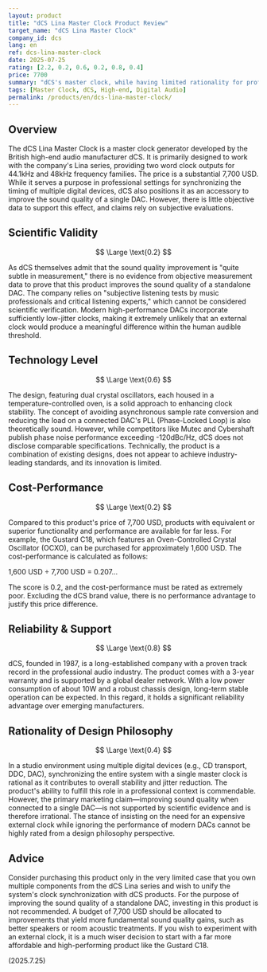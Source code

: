 ```yaml
---
layout: product
title: "dCS Lina Master Clock Product Review"
target_name: "dCS Lina Master Clock"
company_id: dcs
lang: en
ref: dcs-lina-master-clock
date: 2025-07-25
rating: [2.2, 0.2, 0.6, 0.2, 0.8, 0.4]
price: 7700
summary: "dCS's master clock, while having limited rationality for professional use, lacks scientific evidence as an audio accessory and offers extremely poor cost-performance."
tags: [Master Clock, dCS, High-end, Digital Audio]
permalink: /products/en/dcs-lina-master-clock/
---
```


## Overview

The dCS Lina Master Clock is a master clock generator developed by the British high-end audio manufacturer dCS. It is primarily designed to work with the company's Lina series, providing two word clock outputs for 44.1kHz and 48kHz frequency families. The price is a substantial 7,700 USD. While it serves a purpose in professional settings for synchronizing the timing of multiple digital devices, dCS also positions it as an accessory to improve the sound quality of a single DAC. However, there is little objective data to support this effect, and claims rely on subjective evaluations.

## Scientific Validity

$$ \Large \text{0.2} $$

As dCS themselves admit that the sound quality improvement is "quite subtle in measurement," there is no evidence from objective measurement data to prove that this product improves the sound quality of a standalone DAC. The company relies on "subjective listening tests by music professionals and critical listening experts," which cannot be considered scientific verification. Modern high-performance DACs incorporate sufficiently low-jitter clocks, making it extremely unlikely that an external clock would produce a meaningful difference within the human audible threshold.

## Technology Level

$$ \Large \text{0.6} $$

The design, featuring dual crystal oscillators, each housed in a temperature-controlled oven, is a solid approach to enhancing clock stability. The concept of avoiding asynchronous sample rate conversion and reducing the load on a connected DAC's PLL (Phase-Locked Loop) is also theoretically sound. However, while competitors like Mutec and Cybershaft publish phase noise performance exceeding -120dBc/Hz, dCS does not disclose comparable specifications. Technically, the product is a combination of existing designs, does not appear to achieve industry-leading standards, and its innovation is limited.

## Cost-Performance

$$ \Large \text{0.2} $$

Compared to this product's price of 7,700 USD, products with equivalent or superior functionality and performance are available for far less. For example, the Gustard C18, which features an Oven-Controlled Crystal Oscillator (OCXO), can be purchased for approximately 1,600 USD. The cost-performance is calculated as follows:

1,600 USD ÷ 7,700 USD = 0.207...

The score is 0.2, and the cost-performance must be rated as extremely poor. Excluding the dCS brand value, there is no performance advantage to justify this price difference.

## Reliability & Support

$$ \Large \text{0.8} $$

dCS, founded in 1987, is a long-established company with a proven track record in the professional audio industry. The product comes with a 3-year warranty and is supported by a global dealer network. With a low power consumption of about 10W and a robust chassis design, long-term stable operation can be expected. In this regard, it holds a significant reliability advantage over emerging manufacturers.

## Rationality of Design Philosophy

$$ \Large \text{0.4} $$

In a studio environment using multiple digital devices (e.g., CD transport, DDC, DAC), synchronizing the entire system with a single master clock is rational as it contributes to overall stability and jitter reduction. The product's ability to fulfill this role in a professional context is commendable. However, the primary marketing claim—improving sound quality when connected to a single DAC—is not supported by scientific evidence and is therefore irrational. The stance of insisting on the need for an expensive external clock while ignoring the performance of modern DACs cannot be highly rated from a design philosophy perspective.

## Advice

Consider purchasing this product only in the very limited case that you own multiple components from the dCS Lina series and wish to unify the system's clock synchronization with dCS products. For the purpose of improving the sound quality of a standalone DAC, investing in this product is not recommended. A budget of 7,700 USD should be allocated to improvements that yield more fundamental sound quality gains, such as better speakers or room acoustic treatments. If you wish to experiment with an external clock, it is a much wiser decision to start with a far more affordable and high-performing product like the Gustard C18.

(2025.7.25)
